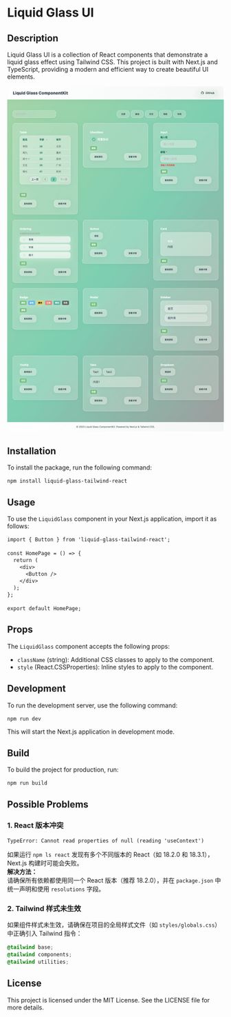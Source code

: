 # Liquid Glass UI


## Description
Liquid Glass UI is a collection of React components that demonstrate a liquid glass effect using Tailwind CSS. This project is built with Next.js and TypeScript, providing a modern and efficient way to create beautiful UI elements.

![Liquid Glass UI Demo](docs/demo.png)

## Installation

To install the package, run the following command:

```
npm install liquid-glass-tailwind-react
```

## Usage

To use the `LiquidGlass` component in your Next.js application, import it as follows:

```tsx
import { Button } from 'liquid-glass-tailwind-react';

const HomePage = () => {
  return (
    <div>
      <Button />
    </div>
  );
};

export default HomePage;
```

## Props

The `LiquidGlass` component accepts the following props:

- `className` (string): Additional CSS classes to apply to the component.
- `style` (React.CSSProperties): Inline styles to apply to the component.

## Development

To run the development server, use the following command:

```
npm run dev
```

This will start the Next.js application in development mode.

## Build

To build the project for production, run:

```
npm run build
```

## Possible Problems

### 1. React 版本冲突
```
TypeError: Cannot read properties of null (reading 'useContext')
```
如果运行 `npm ls react` 发现有多个不同版本的 React（如 18.2.0 和 18.3.1），Next.js 构建时可能会失败。  
**解决方法：**  
请确保所有依赖都使用同一个 React 版本（推荐 18.2.0），并在 `package.json` 中统一声明和使用 `resolutions` 字段。

### 2. Tailwind 样式未生效

如果组件样式未生效，请确保在项目的全局样式文件（如 `styles/globals.css`）中正确引入 Tailwind 指令：

```css
@tailwind base;
@tailwind components;
@tailwind utilities;
```
## License

This project is licensed under the MIT License. See the LICENSE file for more details.